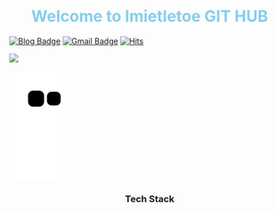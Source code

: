 <h1 align="center" style="color:skyblue;">Welcome to lmietletoe GIT HUB</h1>


<!-- card  -->
<div align="left">
 
[![Blog Badge](http://img.shields.io/badge/-Blog-black?style=flat-square&link=https://lmietletoe.tistory.com)](https://lmietletoe.tistory.com)
[![Gmail Badge](https://img.shields.io/badge/-Gmail-d14836?style=flat-square&logo=Gmail&logoColor=white&link=mailto:imdlqudgml@gmail.com)](mailto:imdlqudgml@gmail.com)
[![Hits](https://hits.seeyoufarm.com/api/count/incr/badge.svg?url=https%3A%2F%2Fgithub.com%2FLmistletoe&count_bg=%2379C83D&title_bg=%23555555&icon=&icon_color=%23E7E7E7&title=views&edge_flat=false)](https://github.com/Lmistletoe)
</div> 
 
<!-- Github status  --><!-- url: https://80000coding.oopy.io/865f4b2a-5198-49e8-a173-0f893a4fed45 -->
<img style="align:right; width: 400px;" src="https://github-readme-stats.vercel.app/api?username=Lmistletoe&show_icons=true&theme=cobalt"/>


<!-- 꿈틀이 -->
![snake gif](https://github.com/Lmistletoe/Lmistletoe/blob/output/github-contribution-grid-snake.svg)


<h3 align="center">Tech Stack</h3>
